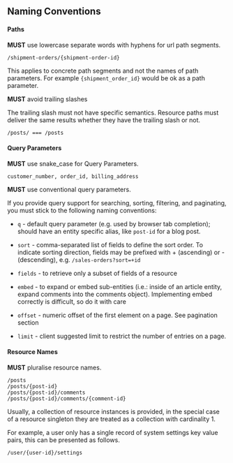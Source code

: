 ## Naming Conventions

#### Paths

**MUST** use lowercase separate words with hyphens for url path segments.

```
/shipment-orders/{shipment-order-id}
```

This applies to concrete path segments and not the names of path parameters. For example `{shipment_order_id}` would be
ok as a path parameter.

**MUST** avoid trailing slashes

The trailing slash must not have specific semantics. Resource paths must deliver the same results whether they have the
trailing slash or not.

```
/posts/ === /posts
```

#### Query Parameters

**MUST** use snake_case for Query Parameters.

```
customer_number, order_id, billing_address
```

**MUST** use conventional query parameters.

If you provide query support for searching, sorting, filtering, and paginating, you must stick to the following naming
conventions:

* `q` - default query parameter (e.g. used by browser tab completion); should have an entity specific alias, like
  `post-id` for a blog post.

* `sort` - comma-separated list of fields to define the sort order. To indicate sorting direction, fields may be
  prefixed with + (ascending) or - (descending), e.g. `/sales-orders?sort=+id`

* `fields` - to retrieve only a subset of fields of a resource

* `embed` - to expand or embed sub-entities (i.e.: inside of an article entity, expand comments into the comments
  object). Implementing embed correctly is difficult, so do it with care

* `offset` - numeric offset of the first element on a page. See pagination section

* `limit` - client suggested limit to restrict the number of entries on a page.

#### Resource Names

**MUST** pluralise resource names.

```
/posts
/posts/{post-id}
/posts/{post-id}/comments
/posts/{post-id}/comments/{comment-id}
```

Usually, a collection of resource instances is provided, in the special case of a resource singleton they are treated as
a collection with cardinality 1.

For example, a user only has a single record of system settings key value pairs, this can be presented as follows.

```
/user/{user-id}/settings
```
